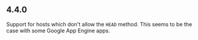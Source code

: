 4.4.0
-----

Support for hosts which don't allow the `HEAD` method. This seems to be the case
with some Google App Engine apps.
